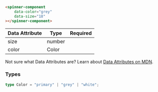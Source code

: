 ```html
<spinner-component
    data-color="grey"
    data-size="18"
></spinner-component>
```

| Data Attribute | Type | Required |
| -------------- | ---- | -------- |
| size | number | |
| color| Color | |

Not sure what Data Attributes are? Learn about [Data Attributes on MDN](https://developer.mozilla.org/en-US/docs/Web/HTML/Global_attributes/data-*).

### Types

```typescript
type Color = "primary" | "grey" | "white";
```

